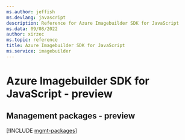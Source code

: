 ```yaml
---
ms.author: jeffish
ms.devlang: javascript
description: Reference for Azure Imagebuilder SDK for JavaScript
ms.data: 09/08/2022
author: xirzec
ms.topic: reference
title: Azure Imagebuilder SDK for JavaScript
ms.service: imagebuilder
---
```

# Azure Imagebuilder SDK for JavaScript - preview

## Management packages - preview
[!INCLUDE [mgmt-packages](imagebuilder-mgmt-index.md)]
